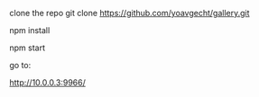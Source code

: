 clone the repo 
git clone https://github.com/yoavgecht/gallery.git

npm install

npm start

go to:

http://10.0.0.3:9966/

